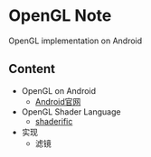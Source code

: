 # OpenGL Note

OpenGL implementation on Android

## Content

* OpenGL on Android
    - [Android官网](https://developer.android.com/training/graphics/opengl/index.html)
* OpenGL Shader Language
    - [shaderific](http://www.shaderific.com/glsl/)
* 实现
    - 滤镜
